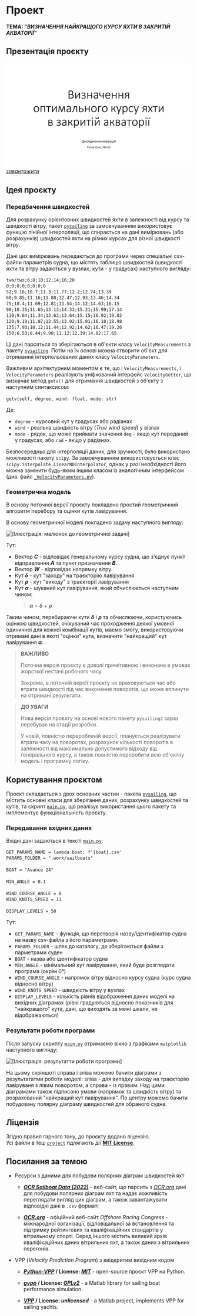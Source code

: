 # Проект
**ТЕМА: "_ВИЗНАЧЕННЯ НАЙКРАЩОГО КУРСУ ЯХТИ В ЗАКРИТІЙ АКВАТОРІЇ_"**




## Презентація проєкту

[![**[Ілюстрація: титульний слайд презентації / клікабельна]**](docs/images/presentation-title.png)](docs/presentation.pptx)  
[_завантажити_](docs/presentation.pptx)



## Ідея проєкту


### Передбачення швидкостей

  Для розрахунку орієнтовних швидкостей яхти в залежності від курсу та швидкості вітру, пакет [`pysailing`](pysailing/) за замовчуванням використовує функцію лінійної інтерполяції, що спирається на дані вимірювань (або розрахунків) швидкостей яхти на різних курсах для різної швидкості вітру.

  Дані цих вимірювань передаються до програми через спеціальні csv-файли параметрів судна, що містять таблицю швидкостей (швидкості яхти та вітру задаються у вузлах, кути - у градусах) наступного вигляду:

  ```
  twa/tws;6;8;10;12;14;16;20
  0;0;0;0;0;0;0;0
  52;9.16;10.7;11.3;11.77;12.2;12.74;13.39
  60;9.85;11.16;11.88;12.47;12.93;13.46;14.34
  75;10.4;11.69;12.81;13.54;14.12;14.63;16.15
  90;10.35;11.65;13.13;14.33;15.21;15.99;17.14
  110;9.64;11.34;12.62;13.64;15.15;16.92;19.02
  120;9.19;11.07;12.55;13.92;15.01;16.18;18.98
  135;7.93;10.12;11.44;12.92;14.62;16.47;19.26
  150;6.53;8.44;9.98;11.12;12.39;14.02;17.65 
  ```

  Ці дані парсяться та зберігаються в об'єкти класу `VelocityMeasurements` з пакету [`pysailing`](pysailing/). Потім на їч основі можна створити об'єкт для отримання інтерпольованих даних класу `VelocityParameters`.

  Важливим архітектурним моментом є те, що і `VelocityMeasurements`, і `VelocityParameters` реалізують уніфкований інтерфейс `VelocityGetter`, що визначає метод `getv()` для отримання швидкостей з об'єкту з наступним синтаксисом:

  ```getv(self, degree, wind: float, mode: str)```

  Де:  
  * `degree` - курсовий кут у градусах або радіанах
  * `wind` - реальна швидкість вітру (_True wind speed_) у візлах
  * `mode` - рядок, що може приймати значення `deg` - якщо кут переданий у градусах, або `rad` - якщо у радіанах.

  Безпосередньо для інтерполяції даних, для зручності, було використано можливості пакету `scipy`. За замовчуванням використовується клас `scipy.interpolate.LinearNDInterpolator`, однак у разі необхідності його можна замінити будь-яким іншим класом із аналогічним інтерфейсом (див. файл [`_VelocityParameters.py`](pysailing/_VelocityParameters.py)).


### Геометрична модель

  В основу поточної версії проєкту покладено простий геометричний алгоритм перебору та оцінки кутів лавірування.

  В основу геометричної моделі покладено задачу наступного вигляду:

  ![**[Ілюстрація: малюнок до геометричної задачі]**](docs/images/geometry_base.png)  

  Тут:
    
  * Вектор ___C___ - відповідає генеральному курсу судна, що з'єднує пункт відправлення ___A___ та пункт  призначення ___B___.
  * Вектор ___W___ - відповідає напрямку вітру.
  * Кут ___&delta;___ - кут "заходу" на траєкторію лавірування
  * Кут ___&rho;___ - кут "виходу" з траєкторії лавірування
  * Кут ___&alpha;___ - шуканий кут лавірування, який обчислюється наступним чином: 
    > ___&alpha;___ = ___&delta;___ + ___&rho;___

  Таким чином, перебираючи кути ___&delta;___ і ___&rho;___ та обчислюючи, користуючись оцінкою швидкостей, очікуваний час проходження деякої умовної одиничної для кожної комбінації кутів, маємо змогу, використовуючи отримані дані в якоті "оцінки" кута, визначити "найкращий" кут лавірування ___&alpha;___.

  > **ВАЖЛИВО**  
  >
  > Поточна версія проєкту є доволі примітивною і виконана в умовах жорсткої нестачі робочого часу.  
  >
  > Зокрема, в поточній версії проєкту не враховуються час або втрата швидкості під час виконання поворотів, що може вплинути на отримані результати.

  > **ДО УВАГИ**  
  >
  > Нова версія проєкту на основі нового пакету `pysailing2` зараз перебуває на стадії розробки.
  >
  > У новій, повністю переробленій версії, планується реалізувати втрати часу на поворотах, розрахунок кількості поворотів в залежності від максимально допустимого відходу від генерального курсу, а також повністю переробити всю об'єктну модель і програмну логіку. 



## Користування проєктом

Проєкт складається з двох основних частин - пакета [`pysailing`](pysailing/), що містить основні класи для зберігання даних, розрахунку швидкостей та кутів, та скрипт [`main.py`](main.py), що реалізує використання цього пакету та імплементує функціональність проєкту.


### Передавання вхідних даних

  Вхідні дані задаються в тексті [`main.py`](main.py):

  ```
  GET_PARAMS_NAME = lambda boat: f'{boat}.csv'
  PARAMS_FOLDER = ".work/sailboats"

  BOAT = "Avance 24"

  MIN_ANGLE = 0.1

  WIND_COURSE_ANGLE = 8
  WIND_KNOTS_SPEED = 11

  DISPLAY_LEVELS = 50
  ```

  Тут:
  
  * `GET_PARAMS_NAME` - функція, що перетворія назву/ідентифікатор судна на назву csv-файла з його параметрами.
  * `PARAMS_FOLDER` - шлях до каталогу, де зберігаються файли з парметрами суден
  * `BOAT` - назва або ідентифікатор судна
  * `MIN_ANGLE` - мінімальний кут лавірування, який буде розглядати програма (окрім 0°)
  * `WIND_COURSE_ANGLE` - напрямок вітру відносно курсу судна (курс судна відносно вітру)
  * `WIND_KNOTS_SPEED` - швидкість вітру у вузлах
  * `DISPLAY_LEVELS` - кількість рівнів відображення даних моделі на вихідних діаграмах (рівні градуються відносно показників для "найкращого" кута, дані, що виходять за межі шкали, не відображаються)


### Результати роботи програми

Після запуску скрипту [`main.py`](main.py) отримаємо вікно з графіками `matplotlib` наступного вигляду:

![**[Ілюстрація: результатти роботи програми]**](docs/images/script_demo_01.png)  

На цьому скріншоті справа і зліва можемо бачити діаграми з результататми роботи моделі: зліва - для випадку заходу на траєкторію лавіруваня з лівим поворотом, а справа - із правим. Над цими діаграмами також підписано умови (напрямок та швидкість вітру) та розрахований "найкращий кут лавірування". По центру можемо бачити побудовану полярну діаграму швидкостей для обраного судна.



## Ліцензія

Згідно правил гарного тону, до проєкту додано ліцензію.  
Усі файли в теці [`project`](./) пдлягають дії [__MIT License__](./LICENSE).



## Посилання за темою

* Ресурси з даними для побудови полярних діаграм швидкостей яхт

  * [___OCR Sailboat Data (2022)___](https://jieter.github.io/orc-data/site/) - 
    веб-сайт, що парсить з [_OCR.org_](https://orc.org/) дані для побудови полярних діаграм яхт та надає иожливість переглядати вигляд цих діаграм, 
    а також завантажувати відповідні дані в `.csv` форматі
  
  * [___OCR.org___](https://orc.org/) -
    офіційний веб-сайт _Offshore Racing Congress_ - міжнародної організації, відповідальної за встановлення та підтримку рейтингових та кваліфікаційних стандартів у вітрильному спорті.
    Серед іншого містить великий архів кваліфікаційних даних вітрильних яхт, а також даних з вітрильних перегонів.

* VPP (_Velocity Prediction Program_) з ввідкритим вихідним кодом

  * **[_Python-VPP_](https://github.com/marinlauber/Python-VPP) / License: [_MIT_](https://github.com/marinlauber/Python-VPP/blob/master/LICENSE)** - 
    open-source проєкт VPP на Python.
  
  * **[_gvpp_](https://sourceforge.net/projects/gvpp/) / License: [_GPLv2_](https://www.gnu.org/licenses/old-licenses/gpl-2.0.html)** - 
    a Matlab library for sailing boat performance simulation. 
  
  * **[_VPP_]() / License: _unlicensed_** -
    a Matlab project, implements VPP for sailing yachts. 
    